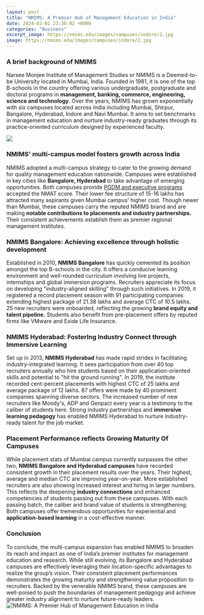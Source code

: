 ```yaml
---
layout: post
title: "NMIMS: A Premier Hub of Management Education in India"
date: 2024-02-01 23:36:02 +0000
categories: "Business"
excerpt_image: https://nmims.edu/images/campuses/indore/2.jpg
image: https://nmims.edu/images/campuses/indore/2.jpg
---
```


### A brief background of NMIMS 
Narsee Monjee Institute of Management Studies or NMIMS is a Deemed-to-be University located in Mumbai, India. Founded in 1981, it is one of the top B-schools in the country offering various undergraduate, postgraduate and doctoral programs in **management, banking, commerce, engineering, science and technology**. Over the years, NMIMS has grown exponentially with six campuses located across India including Mumbai, Shirpur, Bangalore, Hyderabad, Indore and Navi Mumbai. It aims to set benchmarks in management education and nurture industry-ready graduates through its practice-oriented curriculum designed by experienced faculty.

![](https://nmat.nmims.edu/hyderabad-campus/assets/images/navimumbai.jpg)
### NMIMS' multi-campus model fosters growth across India  
NMIMS adopted a multi-campus strategy to cater to the growing demand for quality management education nationwide. Campuses were established in key cities like **Bangalore, Hyderabad** to take advantage of emerging opportunities. Both campuses provide [PGDM and executive programs](https://store.fi.io.vn/you-can-never-go-wrong-add-to-stories-a-dog-schnauzer-1) accepted the NMAT score. Their lower fee structure of 15-16 lakhs has attracted many aspirants given Mumbai campus' higher cost. Though newer than Mumbai, these campuses carry the reputed NMIMS brand and are making **notable contributions to placements and industry partnerships.** Their consistent achievements establish them as premier regional management institutes.
### NMIMS Bangalore: Achieving excellence through holistic development
Established in 2010, **NMIMS Bangalore** has quickly cemented its position amongst the top B-schools in the city. It offers a conducive learning environment and well-rounded curriculum involving live projects, internships and global immersion programs. Recruiters appreciate its focus on developing "industry-aligned skilling" through such initiatives. In 2019, it registered a record placement season with 91 participating companies extending highest package of 21.38 lakhs and average CTC of 10.5 lakhs. 25 new recruiters were onboarded, reflecting the growing **brand equity and talent pipeline.** Students also benefit from pre-placement offers by reputed firms like VMware and Exide Life Insurance. 
### NMIMS Hyderabad: FosterIng Industry Connect through Immersive Learning
Set up in 2013, **NMIMS Hyderabad** has made rapid strides in facilitating industry-integrated learning. It sees participation from over 40 top recruiters annually who hire students based on their application-oriented skills and potential to "hit the ground running". In 2019, the institute recorded cent-percent placements with highest CTC of 25 lakhs and average package of 12 lakhs. 87 offers were made by 40 prominent companies spanning diverse sectors. The increased number of new recruiters like Moody's, ADP and Genpact every year is a testimony to the caliber of students here. Strong industry partnerships and **immersive learning pedagogy** has enabled NMIMS Hyderabad to nurture industry-ready talent for the job market.
### Placement Performance reflects Growing Maturity Of Campuses
While placement stats of Mumbai campus currently surpasses the other two, **NMIMS Bangalore and Hyderabad campuses** have recorded consistent growth in their placement results over the years. Their highest, average and median CTC are improving year-on-year. More established recruiters are also showing increased interest and hiring in larger numbers. This reflects the deepening **industry connections** and enhanced competencies of students passing out from these campuses. With each passing batch, the caliber and brand value of students is strengthening. Both campuses offer tremendous opportunities for experiential and **application-based learning** in a cost-effective manner.
### Conclusion 
To conclude, the multi-campus expansion has enabled NMIMS to broaden its reach and impact as one of India’s premier institutes for management education and research. While still evolving, its Bangalore and Hyderabad campuses are effectively leveraging their location-specific advantages to realize the group’s vision. Their consistent placement performances demonstrates the growing maturity and strengthening value proposition to recruiters. Backed by the venerable NMIMS brand, these campuses are well-poised to push the boundaries of management pedagogy and achieve greater industry alignment to nurture future-ready leaders.
![NMIMS: A Premier Hub of Management Education in India](https://nmims.edu/images/campuses/indore/2.jpg)